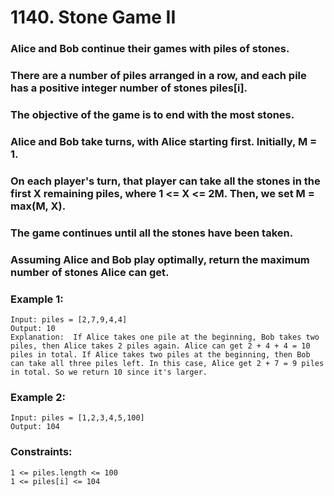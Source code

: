 # 1140. Stone Game II

### Alice and Bob continue their games with piles of stones. 

### There are a number of piles arranged in a row, and each pile has a positive integer number of stones piles[i].

### The objective of the game is to end with the most stones. 

### Alice and Bob take turns, with Alice starting first.  Initially, M = 1.

### On each player's turn, that player can take all the stones in the first X remaining piles, where 1 <= X <= 2M.  Then, we set M = max(M, X).

### The game continues until all the stones have been taken.

### Assuming Alice and Bob play optimally, return the maximum number of stones Alice can get.

### Example 1: 
```
Input: piles = [2,7,9,4,4]
Output: 10
Explanation:  If Alice takes one pile at the beginning, Bob takes two piles, then Alice takes 2 piles again. Alice can get 2 + 4 + 4 = 10 piles in total. If Alice takes two piles at the beginning, then Bob can take all three piles left. In this case, Alice get 2 + 7 = 9 piles in total. So we return 10 since it's larger. 
```

### Example 2:
```
Input: piles = [1,2,3,4,5,100]
Output: 104
```

### Constraints:
```
1 <= piles.length <= 100
1 <= piles[i] <= 104
```